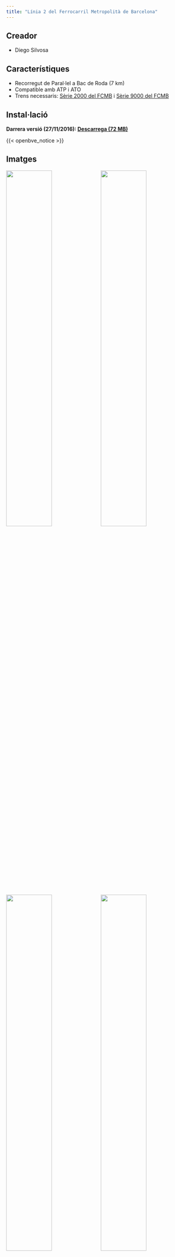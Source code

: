 ```yaml
---
title: "Línia 2 del Ferrocarril Metropolità de Barcelona"
---
```

## Creador

* Diego Silvosa

## Característiques

* Recorregut de Paral·lel a Bac de Roda (7 km)
* Compatible amb ATP i ATO
* Trens necessaris: <a href="/descarregues/trens/serie-2000">Sèrie 2000 del FCMB</a> i <a href="/descarregues/trens/serie-9000">Sèrie 9000 del FCMB</a>

## Instal·lació

**Darrera versió (27/11/2016): [Descarrega (72 MB)](https://github.com/MarcRiera/FCMB-L2/releases/download/v1.0/FCMB_L2_v1.0.obp)**

{{< openbve_notice >}}

## Imatges

<a href="/images/rutes/l2/1.png" target="_blank"><img style="float: left; width: 49.5%; margin-right: 0.5%; margin-bottom: 1em;" src="/images/rutes/l2/1.png" /></a><a href="/images/rutes/l2/2.png" target="_blank"><img style="float: right; width: 49.5%; margin-left: 0.5%; margin-bottom: 1em;" src="/images/rutes/l2/2.png" /></a>
<a href="/images/rutes/l2/3.png" target="_blank"><img style="float: left; width: 49.5%; margin-right: 0.5%; margin-bottom: 1em;" src="/images/rutes/l2/3.png" /></a><a href="/images/rutes/l2/4.png" target="_blank"><img style="float: right; width: 49.5%; margin-left: 0.5%; margin-bottom: 1em;" src="/images/rutes/l2/4.png" /></a>
